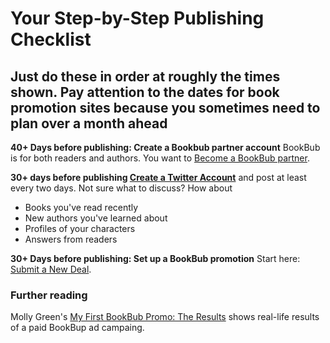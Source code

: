 # Your Step-by-Step Publishing Checklist

## Just do these in order at roughly the times shown. Pay attention to the dates for book promotion sites because you sometimes need to plan over a month ahead

**40+ Days before publishing: Create a Bookbub partner account**  BookBub is for both readers and authors. You want to [Become a BookBub partner](https://partners.bookbub.com/users/sign_up).

**30+ days before publishing [Create a Twitter Account](create-twitter-account)** and post at least every two days. Not sure what to discuss? How about

* Books you've read recently
* New authors you've learned about
* Profiles of your characters
* Answers from readers

**30+ Days before publishing: Set up a BookBub promotion** Start here: [Submit a New Deal](https://partners.bookbub.com/).

### Further reading

Molly Green's [My First BookBub Promo: The Results](http://www.molly-greene.com/results-of-my-first-bookbub-promo/) shows real-life results of a paid BookBup ad campaing.
